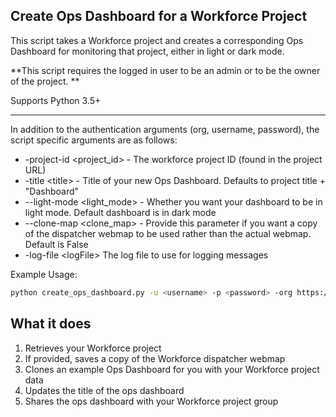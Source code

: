 ## Create Ops Dashboard for a Workforce Project

This script takes a Workforce project and creates a corresponding Ops Dashboard for monitoring that project, either in light or dark mode.

**This script requires the logged in user to be an admin or to be the owner of the project. **

Supports Python 3.5+

----

In addition to the authentication arguments (org, username, password), the script specific arguments are as follows:

- -project-id \<project_id\> - The workforce project ID (found in the project URL)
- -title \<title\> - Title of your new Ops Dashboard. Defaults to project title + "Dashboard"
- --light-mode \<light_mode> - Whether you want your dashboard to be in light mode. Default dashboard is in dark mode
- --clone-map \<clone_map> - Provide this parameter if you want a copy of the dispatcher webmap to be used rather than the actual webmap. Default is False
- -log-file \<logFile\> The log file to use for logging messages

Example Usage:
```bash
python create_ops_dashboard.py -u <username> -p <password> -org https://arcgis.com -project-id <project_id> --light-mode --clone-map
```

## What it does

 1. Retrieves your Workforce project
 2. If provided, saves a copy of the Workforce dispatcher webmap
 3. Clones an example Ops Dashboard for you with your Workforce project data
 4. Updates the title of the ops dashboard
 5. Shares the ops dashboard with your Workforce project group
